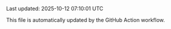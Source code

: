 Last updated: 2025-10-12 07:10:01 UTC

This file is automatically updated by the GitHub Action workflow.
